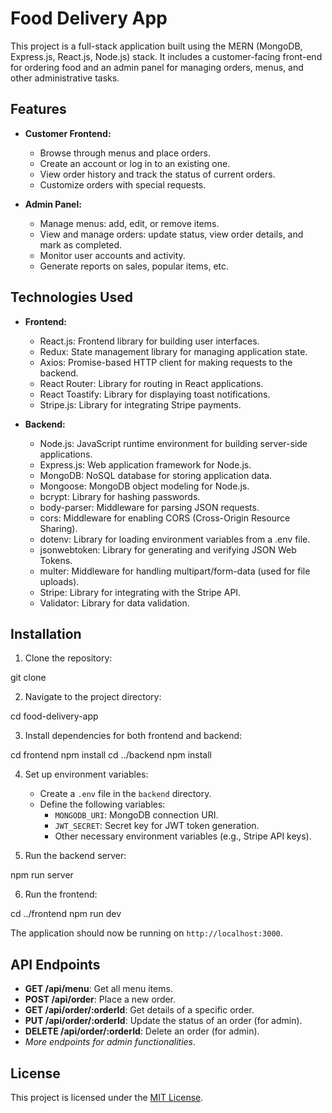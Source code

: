 # Food Delivery App

This project is a full-stack application built using the MERN (MongoDB, Express.js, React.js, Node.js) stack. It includes a customer-facing front-end for ordering food and an admin panel for managing orders, menus, and other administrative tasks.

## Features

- **Customer Frontend:**
  - Browse through menus and place orders.
  - Create an account or log in to an existing one.
  - View order history and track the status of current orders.
  - Customize orders with special requests.

- **Admin Panel:**
  - Manage menus: add, edit, or remove items.
  - View and manage orders: update status, view order details, and mark as completed.
  - Monitor user accounts and activity.
  - Generate reports on sales, popular items, etc.

## Technologies Used

- **Frontend:**
  - React.js: Frontend library for building user interfaces.
  - Redux: State management library for managing application state.
  - Axios: Promise-based HTTP client for making requests to the backend.
  - React Router: Library for routing in React applications.
  - React Toastify: Library for displaying toast notifications.
  - Stripe.js: Library for integrating Stripe payments.

- **Backend:**
  - Node.js: JavaScript runtime environment for building server-side applications.
  - Express.js: Web application framework for Node.js.
  - MongoDB: NoSQL database for storing application data.
  - Mongoose: MongoDB object modeling for Node.js.
  - bcrypt: Library for hashing passwords.
  - body-parser: Middleware for parsing JSON requests.
  - cors: Middleware for enabling CORS (Cross-Origin Resource Sharing).
  - dotenv: Library for loading environment variables from a .env file.
  - jsonwebtoken: Library for generating and verifying JSON Web Tokens.
  - multer: Middleware for handling multipart/form-data (used for file uploads).
  - Stripe: Library for integrating with the Stripe API.
  - Validator: Library for data validation.

## Installation

1. Clone the repository:

  git clone <repository-url>


2. Navigate to the project directory:

cd food-delivery-app


3. Install dependencies for both frontend and backend:

cd frontend
npm install
cd ../backend
npm install


4. Set up environment variables:
   - Create a `.env` file in the `backend` directory.
   - Define the following variables:
     - `MONGODB_URI`: MongoDB connection URI.
     - `JWT_SECRET`: Secret key for JWT token generation.
     - Other necessary environment variables (e.g., Stripe API keys).

5. Run the backend server:

npm run server


6. Run the frontend:

cd ../frontend
npm run dev


The application should now be running on `http://localhost:3000`.

## API Endpoints

- **GET /api/menu**: Get all menu items.
- **POST /api/order**: Place a new order.
- **GET /api/order/:orderId**: Get details of a specific order.
- **PUT /api/order/:orderId**: Update the status of an order (for admin).
- **DELETE /api/order/:orderId**: Delete an order (for admin).
- *More endpoints for admin functionalities*.

## License

This project is licensed under the [MIT License](LICENSE).
